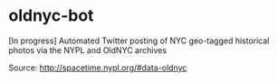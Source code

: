 # oldnyc-bot
[In progress] Automated Twitter posting of NYC geo-tagged historical photos via the NYPL and OldNYC archives

Source: http://spacetime.nypl.org/#data-oldnyc


